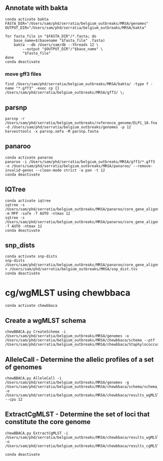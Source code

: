 ## Annotate with bakta
````
conda activate bakta
FASTA_DIR="/Users/sam/phd/serratia/belgium_outbreaks/MRSA/genomes"
OUTPUT_DIR="/Users/sam/phd/serratia/belgium_outbreaks/MRSA/bakta"

for fasta_file in "$FASTA_DIR"/*.fasta; do
    base_name=$(basename "$fasta_file" .fasta)
    bakta --db /Users/sam/db --threads 12 \
        --output "$OUTPUT_DIR"/"$base_name" \
        "$fasta_file"
done
conda deactivate
````
### move gff3 files
````
find /Users/sam/phd/serratia/belgium_outbreaks/MRSA/bakta/ -type f -name "*.gff3" -exec cp {} /Users/sam/phd/serratia/belgium_outbreaks/MRSA/gff3/ \;
````

## parsnp
````
parsnp -r /Users/sam/phd/serratia/belgium_outbreaks/reference_genome/ELP1_10.fna -d /Users/sam/phd/serratia/belgium_outbreaks/genomes -p 12
harvesttools -x parsnp.xmfa -M parsnp.fasta
````

## panaroo
````
conda activate panaroo
panaroo -i /Users/sam/phd/serratia/belgium_outbreaks/MRSA/gff3/*.gff3 -o /Users/sam/phd/serratia/belgium_outbreaks/MRSA/panaroo/ --remove-invalid-genes --clean-mode strict -a pan -t 12
conda deactivate
````

## IQTree
````
conda activate iqtree
iqtree -s /Users/sam/phd/serratia/belgium_outbreaks/MRSA/panaroo/core_gene_alignment_filtered.aln -m MFP -safe -T AUTO -ntmax 12
iqtree -s /Users/sam/phd/serratia/belgium_outbreaks/MRSA/panaroo/core_gene_alignment_filtered.aln -T AUTO -ntmax 12
conda deactivate
````

## snp_dists
````
conda activate snp-dists
snp-dists /Users/sam/phd/serratia/belgium_outbreaks/MRSA/panaroo/core_gene_alignment_filtered.aln > /Users/sam/phd/serratia/belgium_outbreaks/MRSA/snp_dist.tsv
conda deactivate
````

# cg/wgMLST using chewbbaca
````
conda activate chewbbaca
````

## Create a wgMLST schema
````
chewBBACA.py CreateSchema -i /Users/sam/phd/serratia/belgium_outbreaks/MRSA/genomes -o /Users/sam/phd/serratia/belgium_outbreaks/MRSA/chewbbaca/schema --ptf /Users/sam/phd/serratia/belgium_outbreaks/MRSA/chewbbaca/Staphylococcus_aureus.trn
````

## AlleleCall - Determine the allelic profiles of a set of genomes
````
chewBBACA.py AlleleCall -i /Users/sam/phd/serratia/belgium_outbreaks/MRSA/genomes -g /Users/sam/phd/serratia/belgium_outbreaks/MRSA/chewbbaca/schema/schema_seed -o /Users/sam/phd/serratia/belgium_outbreaks/MRSA/chewbbaca/results_wgMLST --cpu 12
````

## ExtractCgMLST - Determine the set of loci that constitute the core genome
````
chewBBACA.py ExtractCgMLST -i /Users/sam/phd/serratia/belgium_outbreaks/MRSA/chewbbaca/results_wgMLST/results_alleles.tsv -o /Users/sam/phd/serratia/belgium_outbreaks/MRSA/chewbbaca/results_cgMLST
````

````
conda deactivate
````






